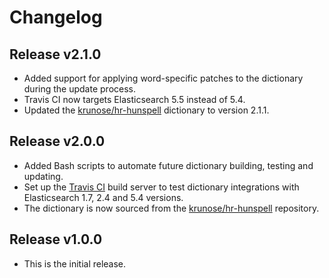 # Changelog

## Release v2.1.0
* Added support for applying word-specific patches to the dictionary during the update process.
* Travis CI now targets Elasticsearch 5.5 instead of 5.4.
* Updated the [krunose/hr-hunspell](https://github.com/krunose/hr-hunspell/blob/master/izmjene-u-rje%C4%8Dniku.md) dictionary to version 2.1.1.

## Release v2.0.0

* Added Bash scripts to automate future dictionary building, testing and updating.
* Set up the [Travis CI](https://travis-ci.org/) build server to test dictionary integrations with Elasticsearch 1.7, 2.4 and 5.4 versions.
* The dictionary is now sourced from the [krunose/hr-hunspell](https://github.com/krunose/hr-hunspell) repository.

## Release v1.0.0

* This is the initial release.

